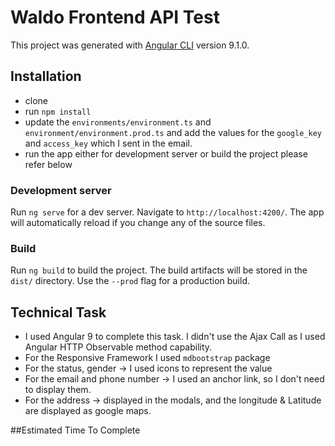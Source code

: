# Waldo Frontend API Test

This project was generated with [Angular CLI](https://github.com/angular/angular-cli) version 9.1.0.

## Installation
- clone 
- run `npm install`
- update the `environments/environment.ts` and `environment/environment.prod.ts` and add the values for the `google_key` and `access_key` which I sent in the email.
- run the app either for development server or build the project please refer below


### Development server

Run `ng serve` for a dev server. Navigate to `http://localhost:4200/`. The app will automatically reload if you change any of the source files.

### Build

Run `ng build` to build the project. The build artifacts will be stored in the `dist/` directory. Use the `--prod` flag for a production build.



## Technical Task
- I used Angular 9 to complete this task. I didn't use the Ajax Call as I used Angular HTTP Observable method capability.
- For the  Responsive Framework I used  `mdbootstrap` package
- For the status, gender -> I used icons to represent the value
- For the email and phone number -> I used an anchor link, so I don't need to display them.
- For the address  ->  displayed in the modals, and the longitude & Latitude are displayed as google maps.


##Estimated Time To Complete
